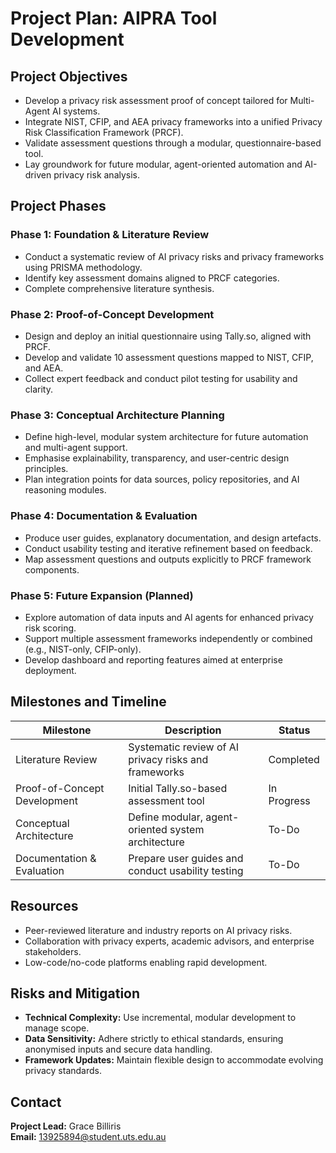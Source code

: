 # Project Plan: AIPRA Tool Development

## Project Objectives

-   Develop a privacy risk assessment proof of concept tailored for Multi-Agent AI systems.
-   Integrate NIST, CFIP, and AEA privacy frameworks into a unified Privacy Risk Classification Framework (PRCF).
-   Validate assessment questions through a modular, questionnaire-based tool.
-   Lay groundwork for future modular, agent-oriented automation and AI-driven privacy risk analysis.

## Project Phases

### Phase 1: Foundation & Literature Review

-   Conduct a systematic review of AI privacy risks and privacy frameworks using PRISMA methodology.
-   Identify key assessment domains aligned to PRCF categories.
-   Complete comprehensive literature synthesis.

### Phase 2: Proof-of-Concept Development

-   Design and deploy an initial questionnaire using Tally.so, aligned with PRCF.
-   Develop and validate 10 assessment questions mapped to NIST, CFIP, and AEA.
-   Collect expert feedback and conduct pilot testing for usability and clarity.

### Phase 3: Conceptual Architecture Planning

-   Define high-level, modular system architecture for future automation and multi-agent support.
-   Emphasise explainability, transparency, and user-centric design principles.
-   Plan integration points for data sources, policy repositories, and AI reasoning modules.

### Phase 4: Documentation & Evaluation

-   Produce user guides, explanatory documentation, and design artefacts.
-   Conduct usability testing and iterative refinement based on feedback.
-   Map assessment questions and outputs explicitly to PRCF framework components.

### Phase 5: Future Expansion (Planned)

-   Explore automation of data inputs and AI agents for enhanced privacy risk scoring.
-   Support multiple assessment frameworks independently or combined (e.g., NIST-only, CFIP-only).
-   Develop dashboard and reporting features aimed at enterprise deployment.

## Milestones and Timeline

| Milestone                    | Description                                          | Status      |
| ---------------------------- | ---------------------------------------------------- | ----------- |
| Literature Review            | Systematic review of AI privacy risks and frameworks | Completed   |
| Proof-of-Concept Development | Initial Tally.so-based assessment tool               | In Progress |
| Conceptual Architecture      | Define modular, agent-oriented system architecture   | To-Do       |
| Documentation & Evaluation   | Prepare user guides and conduct usability testing    | To-Do       |

## Resources

-   Peer-reviewed literature and industry reports on AI privacy risks.
-   Collaboration with privacy experts, academic advisors, and enterprise stakeholders.
-   Low-code/no-code platforms enabling rapid development.

## Risks and Mitigation

-   **Technical Complexity:** Use incremental, modular development to manage scope.
-   **Data Sensitivity:** Adhere strictly to ethical standards, ensuring anonymised inputs and secure data handling.
-   **Framework Updates:** Maintain flexible design to accommodate evolving privacy standards.

## Contact

**Project Lead:** Grace Billiris  
**Email:** 13925894@student.uts.edu.au
